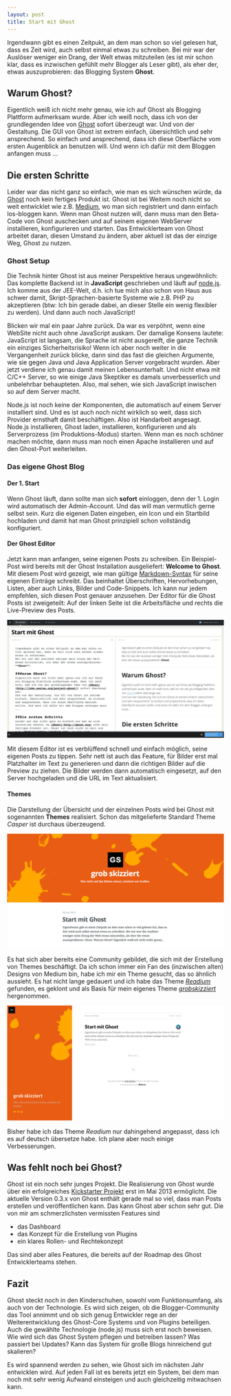 ```yaml
---
layout: post
title: Start mit Ghost
---
```



Irgendwann gibt es einen Zeitpukt, an dem man schon so viel gelesen hat, dass es Zeit wird, auch selbst einmal etwas zu schreiben.
Bei mir war der Auslöser weniger ein Drang, der Welt etwas mitzuteilen (es ist mir schon klar, dass es inzwischen gefühlt mehr Blogger als Leser gibt), als eher der, etwas auszuprobieren: das Blogging System **Ghost**.

## Warum Ghost?
Eigentlich weiß ich nicht mehr genau, wie ich auf Ghost als Blogging Plattform aufmerksam wurde. Aber ich weiß noch, dass ich von der grundlegenden Idee von [Ghost](http://john.onolan.org/project-ghost/) sofort überzeugt war. 
Und von der Gestaltung. Die GUI von Ghost ist extrem einfach, übersichtlich und sehr ansprechend. So einfach und ansprechend, dass ich diese Oberfläche vom ersten Augenblick an benutzen will. Und wenn ich dafür mit dem Bloggen anfangen muss ...

## Die ersten Schritte
Leider war das nicht ganz so einfach, wie man es sich wünschen würde, da [Ghost](http://ghost.org) noch kein fertiges Produkt ist. Ghost ist bei Weitem noch nicht so weit entwicklet wie z.B. [Medium](https://medium.com), wo man sich registriert und dann einfach los-bloggen kann. Wenn man Ghost nutzen will, dann muss man den Beta-Code von Ghost auschecken und auf seinem eigenen WebServer installieren, konfigurieren und starten. 
Das Entwicklerteam von Ghost arbeitet daran, diesen Umstand zu ändern, aber aktuell ist das der einzige Weg, Ghost zu nutzen.

### Ghost Setup
Die Technik hinter Ghost ist aus meiner Perspektive heraus ungewöhnlich: Das komplette Backend ist in **JavaScript** geschrieben und läuft auf [node.js](http://nodejs.org). 
Ich komme aus der JEE-Welt, d.h. ich tue mich also schon von Haus aus schwer damit, Skript-Sprachen-basierte Systeme wie z.B. PHP zu akzeptieren (btw: Ich bin gerade dabei, an dieser Stelle ein wenig flexibler zu werden). Und dann auch noch JavaScript!

Blicken wir mal ein paar Jahre zurück. Da war es verpöhnt, wenn eine WebSite nicht auch ohne JavaScript auskam. Der damalige Konsens lautete: JavaScript ist langsam, die Sprache ist nicht ausgereift, die ganze Technik ein einziges Sicherheitsrisiko! 
Wenn ich aber noch weiter in die Vergangenheit zurück blicke, dann sind das fast die gleichen Argumente, wie sie gegen Java und Java Application Server vorgebracht wurden. Aber jetzt verdiene ich genau damit meinen Lebensunterhalt. Und nicht etwa mit C/C++ Server, so wie einige Java Skeptiker es damals unverbesserlich und unbelehrbar behaupteten.
Also, mal sehen, wie sich JavaScript inwischen so auf dem Server macht.

Node.js ist noch keine der Komponenten, die automatisch auf einem Server installiert sind. Und es ist auch noch nicht wirklich so weit, dass sich Provider ernsthaft damit beschäftigen. Also ist Handarbeit angesagt. Node.js installieren, Ghost laden, installieren, konfigurieren und als Serverprozess (im Produktions-Modus) starten. Wenn man es noch schöner machen möchte, dann muss man noch einen Apache installieren und auf den Ghost-Port weiterleiten.

### Das eigene Ghost Blog
#### Der 1. Start
Wenn Ghost läuft, dann sollte man sich **sofort** einloggen, denn der 1. Login wird automatisch der Admin-Account. Und das will man vermutlich gerne selbst sein.
Kurz die eigenen Daten eingeben, ein Icon und ein Startbild hochladen und damit hat man Ghost prinzipiell schon vollständig konfiguriert.

#### Der Ghost Editor
Jetzt kann man anfangen, seine eigenen Posts zu schreiben. Ein Beispiel-Post wird bereits mit der Ghost Installation ausgeliefert: **Welcome to Ghost**.
Mit diesem Post wird gezeigt, wie man gültige [Markdown-Syntax](http://daringfireball.net/projects/markdown/syntax) für seine eigenen Einträge schreibt. Das beinhaltet Überschriften, Hervorhebungen, Listen, aber auch Links, Bilder und Code-Snippets. Ich kann nur jedem empfehlen, sich diesen Post genauer anzusehen.
Der Editor für die Ghost Posts ist zweigeteilt: Auf der linken Seite ist die Arbeitsfläche und rechts die Live-Preview des Posts.

![Ghost Editor](/images/Ghost_Editor.png)

Mit diesem Editor ist es verblüffend schnell und einfach möglich, seine eigenen Posts zu tippen. Sehr nett ist auch das Feature, für Bilder erst mal Platzhalter im Text zu generieren und dann die richtigen Bilder auf die Preview zu ziehen. Die Bilder werden dann automatisch eingesetzt, auf den Server hochgeladen und die URL im Text aktualisiert.

#### Themes
Die Darstellung der Übersicht und der einzelnen Posts wird bei Ghost mit sogenannten **Themes** realisiert. Schon das mitgelieferte Standard Theme *Casper* ist durchaus überzeugend.

![Casper Theme](/images/grobskizziert_casper.png)

Es hat sich aber bereits eine Community gebildet, die sich mit der Erstellung von Themes beschäftigt. Da ich schon immer ein Fan des (inzwischen alten) Designs von Medium bin, habe ich mir ein Theme gesucht, das so ähnlich aussieht. Es hat nicht lange gedauert und ich habe das Theme [*Readium*](https://github.com/starburst1977/Readium) gefunden, es geklont und als Basis für mein eigenes Theme [*grobskizziert*](https://github.com/realDogbert/grobskizziert) hergenommen.

![Grobskizziert Theme](/images/grobskizziert_custom.png)

Bisher habe ich das Theme *Readium* nur dahingehend angepasst, dass ich es auf deutsch übersetze habe. Ich plane aber noch einige Verbesserungen.

## Was fehlt noch bei Ghost?
Ghost ist ein noch sehr junges Projekt. Die Realisierung von Ghost wurde über ein erfolgreiches [Kickstarter Projekt](http://www.kickstarter.com/projects/johnonolan/ghost-just-a-blogging-platform/) erst im Mai 2013 ermöglicht. Die aktuelle Version 0.3.x von Ghost enthält gerade mal so viel, dass man Posts erstellen und veröffentlichen kann. Das kann Ghost aber schon sehr gut.
Die von mir am schmerzlichsten vermissten Features sind

* das Dashboard
* das Konzept für die Erstellung von Plugins
* ein klares Rollen- und Rechtekonzept

Das sind aber alles Features, die bereits auf der Roadmap des Ghost Entwicklerteams stehen.

## Fazit
Ghost steckt noch in den Kinderschuhen, sowohl vom Funktionsumfang, als auch von der Technologie. Es wird sich zeigen, ob die Blogger-Community das Tool annimmt und ob sich genug Entwickler rege an der Weiterentwicklung des Ghost-Core Systems und von Plugins beteiligen. Auch die gewählte Technologie (node.js) muss sich erst noch beweisen. Wie wird sich das Ghost System pflegen und betreiben lassen? Was passiert bei Updates? Kann das System für große Blogs hinreichend gut skalieren?

Es wird spannend werden zu sehen, wie Ghost sich im nächsten Jahr entwicklen wird. Auf jeden Fall ist es bereits jetzt ein System, bei dem man noch mit sehr wenig Aufwand einsteigen und auch gleichzeitig mitwachsen kann.